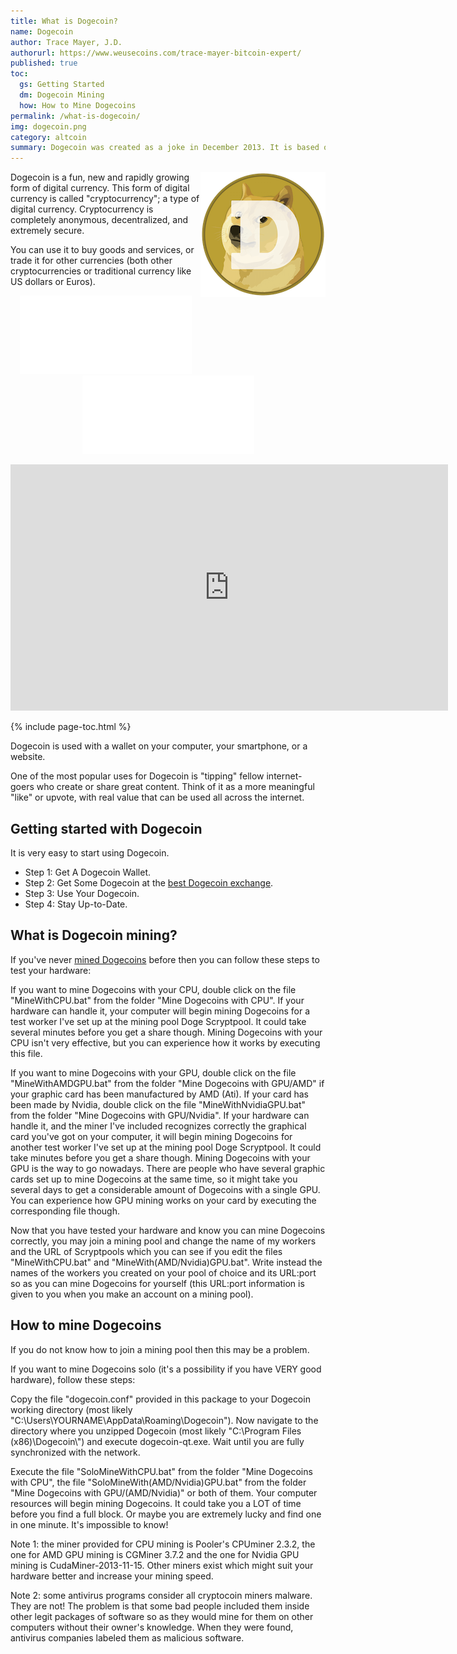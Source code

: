 ```yaml
---
title: What is Dogecoin?
name: Dogecoin
author: Trace Mayer, J.D.
authorurl: https://www.weusecoins.com/trace-mayer-bitcoin-expert/
published: true
toc: 
  gs: Getting Started
  dm: Dogecoin Mining
  how: How to Mine Dogecoins
permalink: /what-is-dogecoin/
img: dogecoin.png
category: altcoin
summary: Dogecoin was created as a joke in December 2013. It is based on the Doge internet meme. Today, it is one of the most popular altcoins. 
---
```


<p><img src="/images/dogecoin.png" alt="what is dogecoin" align="right">Dogecoin is a fun, new and rapidly growing form of digital currency. This form of digital currency is called "cryptocurrency"; a type of digital currency. Cryptocurrency is completely anonymous, decentralized, and extremely secure.
<p>You can use it to buy goods and services, or trade it for other currencies (both other cryptocurrencies or traditional currency like US dollars or Euros).
<p><center><iframe id="widget-ticker-preview" src="//www.coingecko.com/en/widget_component/ticker/dogecoin/usd" style="border:none; height:125px; width: 275px;" scrolling="no" frameborder="0" allowtransparency="true"></iframe> <iframe id="widget-ticker-preview" src="//www.coingecko.com/en/widget_component/ticker/dogecoin/btc" style="border:none; height:125px; width: 275px;" scrolling="no" frameborder="0" allowtransparency="true"></iframe></center>

<p><iframe width="700" height="394" src="https://www.youtube.com/embed/_KVZmS_UO5I" frameborder="0" allowfullscreen></iframe>

{% include page-toc.html %}

<p>Dogecoin is used with a wallet on your computer, your smartphone, or a website.
<p>One of the most popular uses for Dogecoin is "tipping" fellow internet-goers who create or share great content. Think of it as a more meaningful "like" or upvote, with real value that can be used all across the internet.
<p><h2 id="gs">Getting started with Dogecoin</h2>
<p>It is very easy to start using Dogecoin.
<ul><li>Step 1: Get A Dogecoin Wallet.</li>
<li>Step 2: Get Some Dogecoin at the <a href="https://www.kraken.com/">best Dogecoin exchange</a>.</li>
<li>Step 3: Use Your Dogecoin.</li>
<li>Step 4: Stay Up-to-Date.</li></ul>
<h2 id="dm">What is Dogecoin mining?</h2>
If you've never <a href="http://www.bitcoinmining.com/what-is-dogecoin-mining/">mined Dogecoins</a> before then you can follow these steps to test your hardware:
<p>If you want to mine Dogecoins with your CPU, double click on the file "MineWithCPU.bat" from the folder "Mine Dogecoins with CPU". If your hardware can handle it, your computer will begin mining Dogecoins for a test worker I've set up at the mining pool Doge Scryptpool. It could take several minutes before you get a share though. Mining Dogecoins with your CPU isn't very effective, but you can experience how it works by executing this file.
<p>If you want to mine Dogecoins with your GPU, double click on the file "MineWithAMDGPU.bat" from the folder "Mine Dogecoins with GPU/AMD" if your graphic card has been manufactured by AMD (Ati). If your card has been made by Nvidia, double click on the file "MineWithNvidiaGPU.bat" from the folder "Mine Dogecoins with GPU/Nvidia". If your hardware can handle it, and the miner I've included recognizes correctly the graphical card you've got on your computer, it will begin mining Dogecoins for another test worker I've set up at the mining pool Doge Scryptpool. It could take minutes before you get a share though. Mining Dogecoins with your GPU is the way to go nowadays. There are people who have several graphic cards set up to mine Dogecoins at the same time, so it might take you several days to get a considerable amount of Dogecoins with a single GPU. You can experience how GPU mining works on your card by executing the corresponding file though.
<p>Now that you have tested your hardware and know you can mine Dogecoins correctly, you may join a mining pool and change the name of my workers and the URL of Scryptpools which you can see if you edit the files "MineWithCPU.bat" and "MineWith(AMD/Nvidia)GPU.bat". Write instead the names of the workers you created on your pool of choice and its URL:port so as you can mine Dogecoins for yourself (this URL:port information is given to you when you make an account on a mining pool).
<h2 id="how">How to mine Dogecoins</h2>
If you do not know how to join a mining pool then this may be a problem.
<p>If you want to mine Dogecoins solo (it's a possibility if you have VERY good hardware), follow these steps:
<p>Copy the file "dogecoin.conf" provided in this package to your Dogecoin working directory (most likely "C:\Users\YOURNAME\AppData\Roaming\Dogecoin"). Now navigate to the directory where you unzipped Dogecoin (most likely "C:\Program Files (x86)\Dogecoin\") and execute dogecoin-qt.exe. Wait until you are fully synchronized with the network.
<p>Execute the file "SoloMineWithCPU.bat" from the folder "Mine Dogecoins with CPU", the file "SoloMineWith(AMD/Nvidia)GPU.bat" from the folder "Mine Dogecoins with GPU/(AMD/Nvidia)" or both of them. Your computer resources will begin mining Dogecoins. It could take you a LOT of time before you find a full block. Or maybe you are extremely lucky and find one in one minute. It's impossible to know!
<p>Note 1: the miner provided for CPU mining is Pooler's CPUminer 2.3.2, the one for AMD GPU mining is CGMiner 3.7.2 and the one for Nvidia GPU mining is CudaMiner-2013-11-15. Other miners exist which might suit your hardware better and increase your mining speed.
<p>Note 2: some antivirus programs consider all cryptocoin miners malware. They are not! The problem is that some bad people included them inside other legit packages of software so as they would mine for them on other computers without their owner's knowledge. When they were found, antivirus companies labeled them as malicious software.
